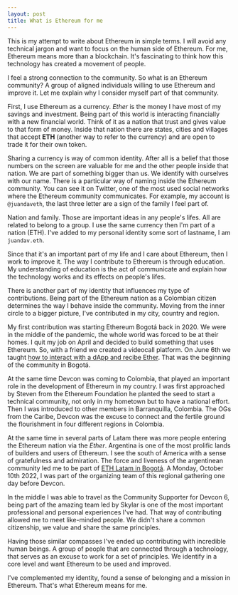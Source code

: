 ```yaml
---
layout: post
title: What is Ethereum for me
---
```


This is my attempt to write about Ethereum in simple terms. I will avoid any technical jargon and want to focus on the human side of Ethereum. For me, Ethereum means more than a blockchain. It's fascinating to think how this technology has created a movement of people. 

I feel a strong connection to the community. So what is an Ethereum community? A group of aligned individuals willing to use Ethereum and improve it. Let me explain why I consider myself part of that community. 

First, I use Ethereum as a currency. *Ether* is the money I have most of my savings and investment. Being part of this world is interacting financially with a new financial world. Think of it as a nation that trust and gives value to that form of money. Inside that nation there are states, cities and villages that accept **ETH** (another way to refer to the currency) and are open to trade it for their own token. 

Sharing a currency is way of common identity. After all is a belief that those numbers on the screen are valuable for me and the other people inside that nation. We are part of something bigger than us. We identify with ourselves with our name. There is a particular way of naming inside the Ethereum community. You can see it on Twitter, one of the most used social networks where the Ethereum community communicates. For example, my account is `@juandaveth`, the last three letter are a sign of the family I feel part of.

Nation and family. Those are important ideas in any people's lifes. All are related to belong to a group. I use the same currency then I'm part of a nation (ETH). I've added to my personal identity some sort of lastname, I am `juandav.eth`.

Since that it's an important part of my life and I care about Ethereum, then I work to improve it. The way I contribute to Ethereum is through education. My understanding of education is the act of communicate and explain how the technology works and its effects on people's lifes. 

There is another part of my identity that influences my type of contributions. Being part of the Ethereum nation as a Colombian citizen determines the way I behave inside the community. Moving from the inner circle to a bigger picture, I've contributed in my city, country and region.

My first contribution was starting Ethereum Bogotá back in 2020. We were in the middle of the pandemic, the whole world was forced to be at their homes. I quit my job on April and decided to build something that uses Ethereum. So, with a friend we created a videocall platform. On June 6th we taught [how to interact with a dApp and recibe Ether](https://www.meetup.com/es-ES/ethereum-bogota/events/271029586/). That was the beginning of the community in Bogotá.

At the same time Devcon was coming to Colombia, that played an important role in the development of Ethereum in my country. I was first approached by Steven from the Ethereum Foundation he planted the seed to start a technical community, not only in my hometown but to have a national effort. Then I was introduced to other members in Barranquilla, Colombia. The OGs from the Caribe, Devcon was the excuse to connect and the fertile ground the flourishment in four different regions in Colombia.

At the same time in several parts of Latam there was more people entering the Ethereum nation via the *Ether*. Argentina is one of the most prolific lands of builders and users of Ethereum. I see the south of America with a sense of gratefulness and admiration. The force and liveness of the argentinean community led me to be part of [ETH Latam in Bogotá](https://mirror.xyz/ethlatam.eth/BY8Hm--O79aKT4h6TeYqepANqvrYtl6Vo5mHd5Bb8bE). A Monday, October 10th 2022, I was part of the organizing team of this regional gathering one day before Devcon.

In the middle I was able to travel as the Community Supporter for Devcon 6, being part of the amazing team led by Skylar is one of the most important professional and personal experiences I've had. That way of contributing allowed me to meet like-minded people. We didn't share a common citizenship, we value and share the same principles.

Having those similar compasses I've ended up contributing with incredible human beings. A group of people that are connected through a technology, that serves as an excuse to work for a set of principles. We identify in a core level and want Ethereum to be used and improved.

I've complemented my identity, found a sense of belonging and a mission in Ethereum. That's what Ethereum means for me.